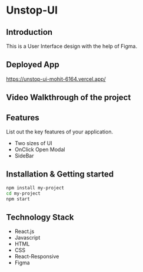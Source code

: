 # Unstop-UI

## Introduction
This is a User Interface design with the help of Figma.

## Deployed App
https://unstop-ui-mohit-6164.vercel.app/

## Video Walkthrough of the project

## Features
List out the key features of your application.

- Two sizes of UI
- OnClick Open Modal
- SideBar

## Installation & Getting started

```bash
npm install my-project
cd my-project
npm start
```


## Technology Stack
- React.js
- Javascript
- HTML
- CSS
- React-Responsive
- Figma
